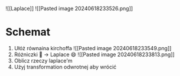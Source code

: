 ![[Laplace]]
![[Pasted image 20240618233526.png]]
# Schemat
1. Ułóż równaina kirchoffa
   ![[Pasted image 20240618233549.png]]
2. Różniczki 🤮 -> Laplace 😄
   ![[Pasted image 20240618233813.png]]
3. Oblicz rzeczy laplace'm
4. Użyj transformation odwrotnej aby wrócić